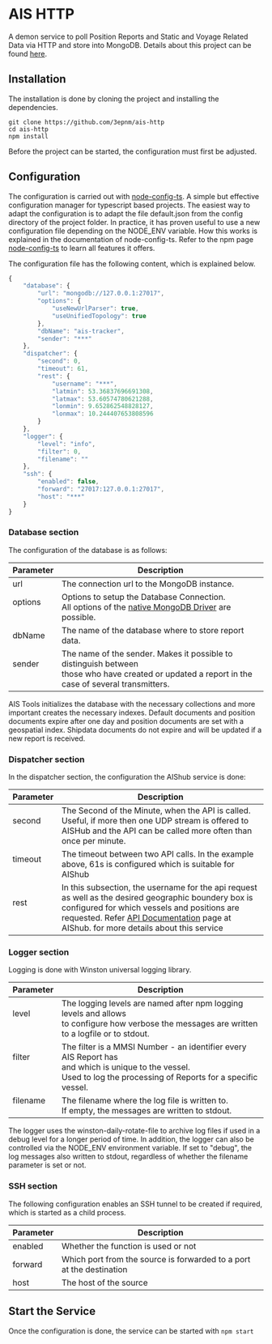# AIS HTTP

A demon service to poll Position Reports and Static and Voyage Related Data via HTTP and store into MongoDB. Details about this project can be found [here](https://blog.3epnm.de/2020/05/15/AIS-Services/).

## Installation
The installation is done by cloning the project and installing the dependencies.
```
git clone https://github.com/3epnm/ais-http
cd ais-http
npm install
```
Before the project can be started, the configuration must first be adjusted.

## Configuration
The configuration is carried out with [node-config-ts](https://www.npmjs.com/package/node-config-ts). A simple but effective configuration manager for typescript based projects. The easiest way to adapt the configuration is to adapt the file default.json from the config directory of the project folder. In practice, it has proven useful to use a new configuration file depending on the NODE_ENV variable. How this works is explained in the documentation of node-config-ts. Refer to the npm page [node-config-ts](https://www.npmjs.com/package/node-config-ts) to learn all features it offers. 

The configuration file has the following content, which is explained below.
```javascript
{
    "database": {
        "url": "mongodb://127.0.0.1:27017",
        "options": {
            "useNewUrlParser": true,
            "useUnifiedTopology": true
        },
        "dbName": "ais-tracker",
        "sender": "***"
    },
    "dispatcher": {
        "second": 0,
        "timeout": 61,
        "rest": {
            "username": "***",
            "latmin": 53.36837696691308,
            "latmax": 53.60574780621288,
            "lonmin": 9.652862548828127,
            "lonmax": 10.244407653808596
        }
    },
    "logger": {
        "level": "info",
        "filter": 0,
        "filename": ""
    },
    "ssh": {
        "enabled": false,
        "forward": "27017:127.0.0.1:27017",
        "host": "***"
    }
}
```
### Database section
The configuration of the database is as follows:

|Parameter|Description|
|--|--|
|url|The connection url to the MongoDB instance.|
|options<br><br>|Options to setup the Database Connection.<br>All options of the [native MongoDB Driver](https://mongodb.github.io/node-mongodb-native/3.5/api/) are possible.|
|dbName|The name of the database where to store report data.|
|sender<br><br>|The name of the sender. Makes it possible to distinguish between<br>those who have created or updated a report in the case of several transmitters.|

AIS Tools initializes the database with the necessary collections and more important creates the necessary indexes. Default documents and position documents expire after one day and position documents are set with a geospatial index. Shipdata documents do not expire and will be updated if a new report is received.

### Dispatcher section
In the dispatcher section, the configuration the AIShub service is done:

|Parameter|Description|
|--|--|
|second<br><br>|The Second of the Minute, when the API is called. Useful, if more then one UDP stream is offered to AISHub and the API can be called more often than once per minute.|
|timeout<br><br>|The timeout between two API calls. In the example above, 61s is configured which is suitable for AIShub|
|rest<br><br>|In this subsection, the username for the api request as well as the desired geographic boundery box is configured for which vessels and positions are requested. Refer [API Documentation](http://www.aishub.net/api) page at AIShub. for more details about this service|

### Logger section
Logging is done with Winston universal logging library. 

|Parameter|Description|
|--|--|
|level<br><br>|The logging levels are named after npm logging levels and allows<br>to configure how verbose the messages are written to a logfile or to stdout.|
|filter<br><br><br>|The filter is a MMSI Number - an identifier every AIS Report has<br>and which is unique to the vessel.<br>Used to log the processing of Reports for a specific vessel.|
|filename<br><br>|The filename where the log file is written to.<br>If empty, the messages are written to stdout.|

The logger uses the winston-daily-rotate-file to archive log files if used in a debug level for a longer period of time. In addition, the logger can also be controlled via the NODE_ENV environment variable. If set to "debug", the log messages also written to stdout, regardless of whether the filename parameter is set or not.

### SSH section
The following configuration enables an SSH tunnel to be created if required, which is started as a child process.

|Parameter|Description|
|--|--|
|enabled|Whether the function is used or not|
|forward|Which port from the source is forwarded to a port at the destination|
|host|The host of the source|

## Start the Service
Once the configuration is done, the service can be started with `npm start` 

